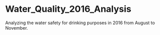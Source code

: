 # Water_Quality_2016_Analysis
Analyzing the water safety for drinking purposes in 2016 from August to November.
